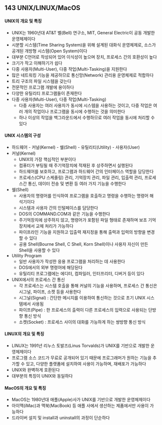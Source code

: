 ## 143 UNIX/LINUX/MacOS

#### UNIX의 개요 및 특징

- UNIX는 1960년대 AT&T 벨(Bell) 연구소, MIT, General Electric이 공동 개발한 운영체제이다
- 시분할 시스템(Time Sharing System)을 위해 설계된 대화식 운영체제로, 소스가 공개된 개방형 시스템(Open System)이다
- 대부분 C언어로 작성되어 있어 이식성이 높으며 장치, 프로세스 간의 호환성이 높다
- 크기가 작고 이해하기가 쉽다
- 다중 사용자(Multi-User), 다중 작업(Multi-Tasking)을 지원한다
- 많은 네트워킹 기능을 제공하므로 통신망(Network) 관리용 운영체제로 적합하다
- 트리 구조의 파일 시스템을 갖는다
- 전문적인 프로그램 개발에 용이하다
- 다양한 유틸리티 프로그램들이 존재한다
- 다중 사용자(Multi-User), 다중 작업(Multi-Tasking)
  - 다중 사용자는 여러 사용자가 동시에 시스템을 사용하는 것이고, 다중 작업은 여러 개의 작업이나 프로그램을 동시에 수행하는 것을 의미한다
  - 하나 이상의 작업을 백그라운드에서 수행하므로 여러 작업을 동시에 처리할 수 있다



#### UNIX 시스템의 구성

- 하드웨어 - 커널(Kernel) - 쉘(Shell) - 유틸리티(Utility) - 사용자(User)
- 커널(Kernel)
  - UNIX의 가장 핵심적인 부분이다
  - 컴퓨터가 부팅될 때 주기억장치에 적재된 후 상주하면서 실행된다
  - 하드웨어를 보호하고, 프로그램과 하드웨어 간의 인터페이스 역할을 담당한다
  - 프로세스(CPU 스케줄링) 관리, 기억장치 관리, 파일 관리, 입출력 관리, 프로세스간 통신, 데이터 전송 및 변환 등 여러 가지 기능을 수행한다
- 쉘(Shell)
  - 사용자의 명령어를 인식하여 프로그램을 호출하고 명령을 수행하는 명령어 해석기이다
  - 시스템과 사용자 간의 인털페이스를 담당한다
  - DOS의 COMMAND.COM과 같은 기능을 수행한다
  - 주기억장치에 상주하지 않고, 명령어가 포함된 파일 형태로 존재하며 보조 기억장치에서 교체 처리가 가능하다
  - 파이프라인 기능을 지원하고 입출력 재지정을 통해 출력과 입력의 방향을 변경할 수 있다
  - 공용 Shell(Bourne Shell, C Shell, Korn Shell)이나 사용자 자신이 만든 Shell을 사용할 수 있다
- Utility Program
  - 일반 사용자가 작성한 응용 프로그램을 처리하는 데 사용한다
  - DOS에서의 외부 명령어에 해당된다
  - 유틸리티 프로그램에는 에디터, 컴파일러, 인터프리터, 디버거 등이 있다
- UNIX에서의 프로세스 간 통신
  - 각 프로세스는 시스템 호출을 통해 커널의 기능을 사용하며, 프로세스 간 통신은 시그널, 파이프, 소켓 등을 사용한다
  - 시그널(Signal) : 간단한 메시지를 이용하여 통신하는 것으로 초기 UNIX 시스템에서 사용됨
  - 파이프(Pipe) : 한 프로세스의 출력이 다른 프로세스의 입력으로 사용되는 단방향 통신 방식
  - 소켓(Socket) : 프로세스 사이의 대화를 가능하게 하는 쌍방향 통신 방식



#### LINUX의 개요 및 특징

- LINUX는 1991년 리누스 토발즈(Linus Torvalds)가 UNIX를 기반으로 개발한 운영체제이다
- 프로그램 소스 코드가 무료로 공개되어 있기 때문에 프로그래머가 원하는 기능을 추가할 수 있고, 다양한 플랫폼에 설치하여 사용이 가능하며, 재배포가 가능하다
- UNIX와 완벽하게 호환된다
- 대부분의 특징이 UNIX와 동일하다



#### MacOS의 개요 및 특징

- MacOS는 1980년대 애플(Apple)사가 UNIX를 기반으로 개발한 운영체제이다
- 아이맥(iMac)과 맥북(MacBook) 등 애플 사에서 생산하는 제품에서만 사용이 가능하다
- 드라이버 설치 및 install과 uninstall의 과정이 단순하다